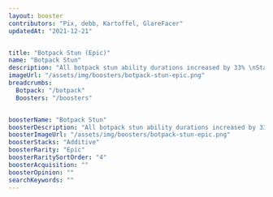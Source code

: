 ```yaml
---
layout: booster
contributors: "Pix, debb, Kartoffel, GlareFacer"
updatedAt: "2021-12-21"


title: "Botpack Stun (Epic)"
name: "Botpack Stun"
description: "All botpack stun ability durations increased by 33% \nStack: Additive"
imageUrl: "/assets/img/boosters/botpack-stun-epic.png"
breadcrumbs:
  Botpack: "/botpack"
  Boosters: "/boosters"


boosterName: "Botpack Stun"
boosterDescription: "All botpack stun ability durations increased by 33%"
boosterImageUrl: "/assets/img/boosters/botpack-stun-epic.png"
boosterStacks: "Additive"
boosterRarity: "Epic"
boosterRaritySortOrder: "4"
boosterAcquisition: ""
boosterOpinion: ""
searchKeywords: ""
---
```




